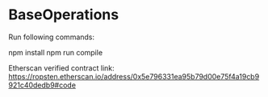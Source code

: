 # BaseOperations


Run following commands:

npm install
npm run compile

Etherscan verified contract link: https://ropsten.etherscan.io/address/0x5e796331ea95b79d00e75f4a19cb9921c40dedb9#code
